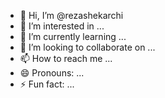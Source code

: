 - 👋 Hi, I’m @rezashekarchi
- 👀 I’m interested in ...
- 🌱 I’m currently learning ...
- 💞️ I’m looking to collaborate on ...
- 📫 How to reach me ...
- 😄 Pronouns: ...
- ⚡ Fun fact: ...

<!---
rezashekarchi/rezashekarchi is a ✨ special ✨ repository because its `README.md` (this file) appears on your GitHub profile.
You can click the Preview link to take a look at your changes.
--->
